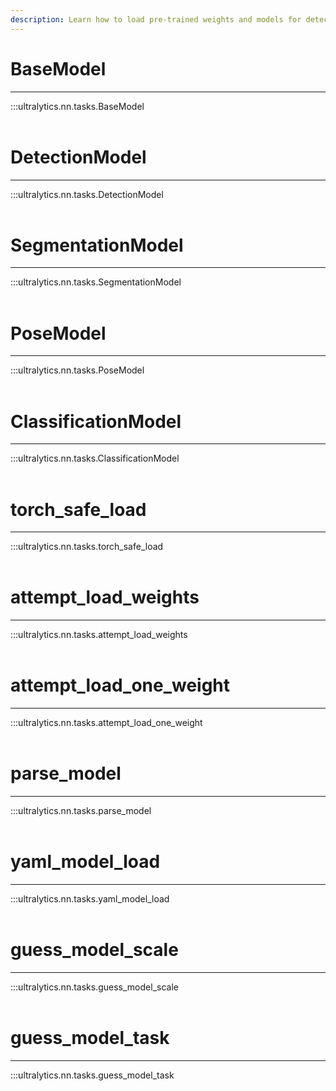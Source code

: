 ```yaml
---
description: Learn how to load pre-trained weights and models for detection, segmentation, and classification tasks in PyTorch with Ultralytics YOLO's BaseModel.
---
```


# BaseModel
---
:::ultralytics.nn.tasks.BaseModel
<br><br>

# DetectionModel
---
:::ultralytics.nn.tasks.DetectionModel
<br><br>

# SegmentationModel
---
:::ultralytics.nn.tasks.SegmentationModel
<br><br>

# PoseModel
---
:::ultralytics.nn.tasks.PoseModel
<br><br>

# ClassificationModel
---
:::ultralytics.nn.tasks.ClassificationModel
<br><br>

# torch_safe_load
---
:::ultralytics.nn.tasks.torch_safe_load
<br><br>

# attempt_load_weights
---
:::ultralytics.nn.tasks.attempt_load_weights
<br><br>

# attempt_load_one_weight
---
:::ultralytics.nn.tasks.attempt_load_one_weight
<br><br>

# parse_model
---
:::ultralytics.nn.tasks.parse_model
<br><br>

# yaml_model_load
---
:::ultralytics.nn.tasks.yaml_model_load
<br><br>

# guess_model_scale
---
:::ultralytics.nn.tasks.guess_model_scale
<br><br>

# guess_model_task
---
:::ultralytics.nn.tasks.guess_model_task
<br><br>